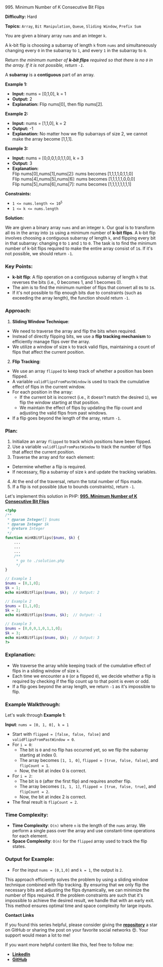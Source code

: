 995\. Minimum Number of K Consecutive Bit Flips

**Difficulty:** Hard

**Topics:** `Array`, `Bit Manipulation`, `Queue`, `Sliding Window`, `Prefix Sum`

You are given a binary array `nums` and an integer `k`.

A k-bit flip is choosing a subarray of length `k` from `nums` and simultaneously changing every `0` in the subarray to `1`, and every `1` in the subarray to `0`.

Return _the minimum number of **k-bit flips** required so that there is no `0` in the array. If it is not possible, return `-1`_.

A **subarray** is a **contiguous** part of an array.

**Example 1:**

- **Input:** nums = [0,1,0], k = 1
- **Output:** 2
- **Explanation:** Flip nums[0], then flip nums[2].

**Example 2:**

- **Input:** nums = [1,1,0], k = 2
- **Output:** -1
- **Explanation:** No matter how we flip subarrays of size 2, we cannot make the array become [1,1,1].

**Example 3:**

- **Input:** nums = [0,0,0,1,0,1,1,0], k = 3
- **Output:** 3
- **Explanation:**  \
  Flip nums[0],nums[1],nums[2]: nums becomes [1,1,1,1,0,1,1,0]\
  Flip nums[4],nums[5],nums[6]: nums becomes [1,1,1,1,1,0,0,0]\
  Flip nums[5],nums[6],nums[7]: nums becomes [1,1,1,1,1,1,1,1]

**Constraints:**

- <code>1 <= nums.length <= 10<sup>5</sup></code>
- <code>1 <= k <= nums.length</code>


**Solution:**

We are given a binary array `nums` and an integer `k`. Our goal is to transform all `0`s in the array into `1`s using a minimum number of **k-bit flips**. A k-bit flip involves choosing a contiguous subarray of length `k`, and flipping every bit in that subarray: changing `0` to `1` and `1` to `0`. The task is to find the minimum number of k-bit flips required to make the entire array consist of `1`s. If it's not possible, we should return `-1`.

### **Key Points:**
- **k-bit flip**: A flip operation on a contiguous subarray of length `k` that reverses the bits (i.e., 0 becomes 1, and 1 becomes 0).
- The aim is to find the minimum number of flips that convert all `0`s to `1`s.
- If it's not possible to flip enough bits due to constraints (such as exceeding the array length), the function should return `-1`.

### **Approach:**
1. **Sliding Window Technique**:
  - We need to traverse the array and flip the bits when required.
  - Instead of directly flipping bits, we use a **flip tracking mechanism** to efficiently manage flips over the array.
  - We utilize a window of size `k` to track valid flips, maintaining a count of flips that affect the current position.

2. **Flip Tracking**:
  - We use an array `flipped` to keep track of whether a position has been flipped.
  - A variable `validFlipsFromPastWindow` is used to track the cumulative effect of flips in the current window.
  - For each position in the array:
    - If the current bit is incorrect (i.e., it doesn't match the desired `1`), we flip the window starting at that position.
    - We maintain the effect of flips by updating the flip count and adjusting the valid flips from past windows.
  - If a flip goes beyond the length of the array, return `-1`.

### **Plan**:
1. Initialize an array `flipped` to track which positions have been flipped.
2. Use a variable `validFlipsFromPastWindow` to track the number of flips that affect the current position.
3. Traverse the array and for each element:
  - Determine whether a flip is required.
  - If necessary, flip a subarray of size `k` and update the tracking variables.
4. At the end of the traversal, return the total number of flips made.
5. If a flip is not possible (due to bounds constraints), return `-1`.

Let's implement this solution in PHP: **[995. Minimum Number of K Consecutive Bit Flips](https://github.com/mah-shamim/leet-code-in-php/tree/main/algorithms/000995-minimum-number-of-k-consecutive-bit-flips/solution.php)**

```php
<?php
/**
 * @param Integer[] $nums
 * @param Integer $k
 * @return Integer
 */
function minKBitFlips($nums, $k) {
    ...
    ...
    ...
    /**
     * go to ./solution.php
     */
}

// Example 1
$nums = [0,1,0];
$k = 1;
echo minKBitFlips($nums, $k);  // Output: 2

// Example 2
$nums = [1,1,0];
$k = 2;
echo minKBitFlips($nums, $k);  // Output: -1

// Example 3
$nums = [0,0,0,1,0,1,1,0];
$k = 3;
echo minKBitFlips($nums, $k);  // Output: 3
?>
```

### Explanation:

- We traverse the array while keeping track of the cumulative effect of flips in a sliding window of size `k`.
- Each time we encounter a `0` (or a flipped `0`), we decide whether a flip is required by checking if the flip count up to that point is even or odd.
- If a flip goes beyond the array length, we return `-1` as it's impossible to flip.

### **Example Walkthrough**:
Let's walk through **Example 1**:

**Input**: `nums = [0, 1, 0], k = 1`

- Start with `flipped = [false, false, false]` and `validFlipsFromPastWindow = 0`.
- For `i = 0`:
  - The bit is `0` and no flip has occurred yet, so we flip the subarray starting at index 0.
  - The array becomes `[1, 1, 0]`, `flipped = [true, false, false]`, and `flipCount = 1`.
  - Now, the bit at index 0 is correct.
- For `i = 2`:
  - The bit is `0` (after the first flip) and requires another flip.
  - The array becomes `[1, 1, 1]`, `flipped = [true, false, true]`, and `flipCount = 2`.
  - Now, the bit at index 2 is correct.
- The final result is `flipCount = 2`.

### **Time Complexity**:
- **Time Complexity**: `O(n)` where `n` is the length of the `nums` array. We perform a single pass over the array and use constant-time operations for each element.
- **Space Complexity**: `O(n)` for the `flipped` array used to track the flip states.

### **Output for Example**:
- For the input `nums = [0,1,0]` and `k = 1`, the output is `2`.

This approach efficiently solves the problem by using a sliding window technique combined with flip tracking. By ensuring that we only flip the necessary bits and adjusting the flips dynamically, we can minimize the number of flips required. If the problem constraints are such that it's impossible to achieve the desired result, we handle that with an early exit. This method ensures optimal time and space complexity for large inputs.

**Contact Links**

If you found this series helpful, please consider giving the **[repository](https://github.com/mah-shamim/leet-code-in-php)** a star on GitHub or sharing the post on your favorite social networks 😍. Your support would mean a lot to me!

If you want more helpful content like this, feel free to follow me:

- **[LinkedIn](https://www.linkedin.com/in/arifulhaque/)**
- **[GitHub](https://github.com/mah-shamim)**
